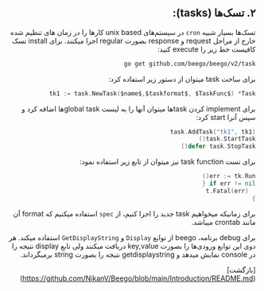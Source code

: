 <div dir="rtl">

## ۲. تسک‌ها (tasks):
تسک‌ها بسیار شبیه `cron` در سیستم‌های unix based کارها را در زمان های تنظیم شده خارج از مراحل request و response بصورت regular اجرا میکنند. برای install تسک کافیست خط زیر را execute کنید:
  	
  ```bash
go get github.com/beego/beego/v2/task
```

برای ساخت task میتوان از دستور زیر استفاده کرد:
  
  ```go
tk1 := task.NewTask($name$,$taskformat$, $TaskFunc$) *Task	
```
  
برای implement کردن taskها میتوان آنها را به لیست global taskها اضافه کرد و سپس آنرا start کرد:
  
  ```go
  task.AddTask("tk1", tk1)
  task.StartTask()
  defer task.StopTask()
```
  
برای تست task function نیز میتوان از تابع زیر استفاده نمود:
  
  ```go
  err := tk.Run()
  if err != nil {
    t.Fatal(err)
  }
```
  
برای زمانیکه میخواهیم task جدید را اجرا کنیم، از `spec` استفاده میکنیم که format آن مانند crontab میباشد.
  
  برای debug برنامه، beego از توابع `Display` و `GetDisplayString` استفاده میکند. هر دوی این توابع ورودی‌ها را بصورت key,value دریافت میکنند ولی تابع display نتیجه را در console نمایش میدهد و getdisplaystring نتیجه را بصورت string برمیگرداند.

  
  
  
[بازگشت]
  (https://github.com/NikanV/Beego/blob/main/Introduction/README.md)

</div>
